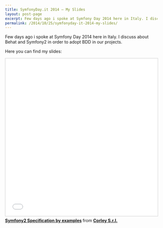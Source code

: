 ```yaml
---
title: SymfonyDay.it 2014 – My Slides
layout: post-page
excerpt: Few days ago i spoke at Symfony Day 2014 here in Italy. I discuss about Behat and Symfony2 in order to adopt BDD in our projects.
permalink: /2014/10/25/symfonyday-it-2014-my-slides/
---
```

Few days ago i spoke at Symfony Day 2014 here in Italy. I discuss about Behat and Symfony2 in order to adopt BDD in our projects.

Here you can find my slides:

<div class="row text-center">
<iframe src="//www.slideshare.net/slideshow/embed_code/40103779" width="640" height="520" frameborder="0" marginwidth="0" marginheight="0" scrolling="no" style="border:1px solid #CCC; border-width:1px; margin-bottom:5px; max-width: 100%;" allowfullscreen> </iframe> <div style="margin-bottom:5px"> <strong> <a href="//www.slideshare.net/corleycloud/symfony2-specification-by-examples" title="Symfony2 Specification by examples" target="_blank">Symfony2 Specification by examples</a> </strong> from <strong><a href="//www.slideshare.net/corleycloud" target="_blank">Corley S.r.l.</a></strong> </div>
</div>


